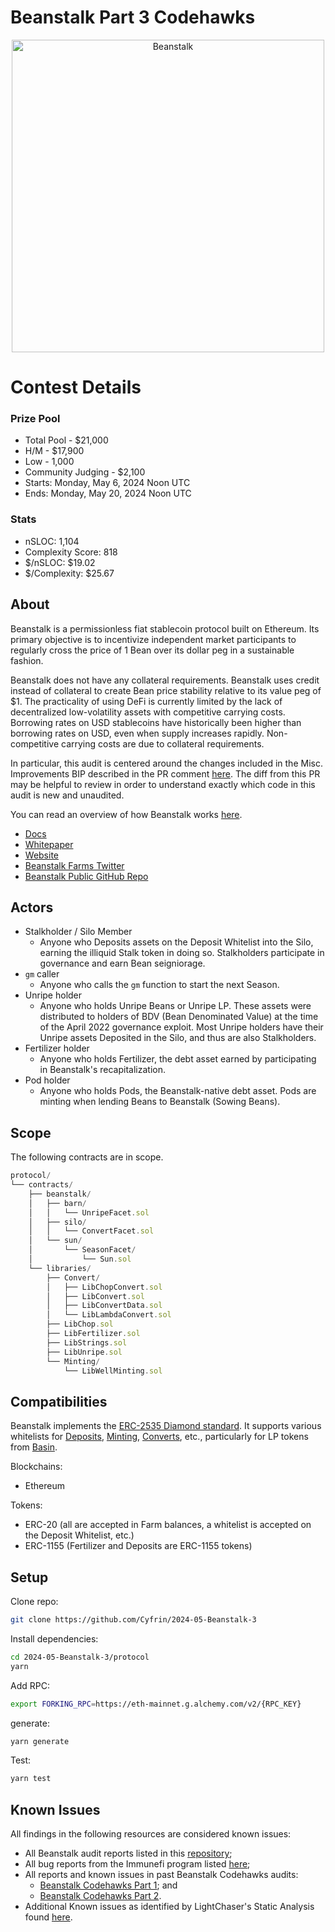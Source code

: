 # Beanstalk Part 3 Codehawks

<p align="center">
<img src="https://res.cloudinary.com/droqoz7lg/image/upload/q_90/dpr_2.0/c_fill,g_auto,h_320,w_320/f_auto/v1/company/fsv4gpiuvkthl27oygeh?_a=BATAUVAA0" width="500" alt="Beanstalk">
</p>

# Contest Details

### Prize Pool

- Total Pool - $21,000
- H/M - $17,900
- Low - 1,000
- Community Judging - $2,100
- Starts: Monday, May 6, 2024 Noon UTC
- Ends: Monday, May 20, 2024 Noon UTC

### Stats

- nSLOC: 1,104
- Complexity Score: 818
- $/nSLOC: $19.02
- $/Complexity: $25.67

## About

Beanstalk is a permissionless fiat stablecoin protocol built on Ethereum. Its primary objective is to incentivize independent market participants to regularly cross the price of 1 Bean over its dollar peg in a sustainable fashion.

Beanstalk does not have any collateral requirements. Beanstalk uses credit instead of collateral to create Bean price stability relative to its value peg of $1. The practicality of using DeFi is currently limited by the lack of decentralized low-volatility assets with competitive carrying costs. Borrowing rates on USD stablecoins have historically been higher than borrowing rates on USD, even when supply increases rapidly. Non-competitive carrying costs are due to collateral requirements.

In particular, this audit is centered around the changes included in the Misc. Improvements BIP described in the PR comment [here](https://github.com/BeanstalkFarms/Beanstalk/pull/802). The diff from this PR may be helpful to review in order to understand exactly which code in this audit is new and unaudited.

You can read an overview of how Beanstalk works [here](https://docs.bean.money/almanac/introduction/how-beanstalk-works).

- [Docs](https://docs.bean.money/)
- [Whitepaper](https://bean.money/beanstalk.pdf)
- [Website](https://bean.money/)
- [Beanstalk Farms Twitter](https://twitter.com/BeanstalkFarms)
- [Beanstalk Public GitHub Repo](https://github.com/BeanstalkFarms/Beanstalk)

## Actors

- Stalkholder / Silo Member
  - Anyone who Deposits assets on the Deposit Whitelist into the Silo, earning the illiquid Stalk token in doing so. Stalkholders participate in governance and earn Bean seigniorage.
- `gm` caller
  - Anyone who calls the `gm` function to start the next Season.
- Unripe holder
  - Anyone who holds Unripe Beans or Unripe LP. These assets were distributed to holders of BDV (Bean Denominated Value) at the time of the April 2022 governance exploit. Most Unripe holders have their Unripe assets Deposited in the Silo, and thus are also Stalkholders.
- Fertilizer holder
  - Anyone who holds Fertilizer, the debt asset earned by participating in Beanstalk's recapitalization.
- Pod holder
  - Anyone who holds Pods, the Beanstalk-native debt asset. Pods are minting when lending Beans to Beanstalk (Sowing Beans).

## Scope

The following contracts are in scope.

```js
protocol/
└── contracts/
    ├── beanstalk/
    │   ├── barn/
    │   │   └── UnripeFacet.sol
    │   ├── silo/
    │   │   └── ConvertFacet.sol
    │   └── sun/
    │       └── SeasonFacet/
    │           └── Sun.sol
    └── libraries/
        ├── Convert/
        │   ├── LibChopConvert.sol
        │   ├── LibConvert.sol
        │   ├── LibConvertData.sol
        │   └── LibLambdaConvert.sol
        ├── LibChop.sol
        ├── LibFertilizer.sol
        ├── LibStrings.sol
        ├── LibUnripe.sol
        └── Minting/
            └── LibWellMinting.sol
```

## Compatibilities

Beanstalk implements the [ERC-2535 Diamond standard](https://docs.bean.money/developers/overview/eip-2535-diamond). It supports various whitelists for [Deposits](https://docs.bean.money/almanac/farm/silo#deposit-whitelist), [Minting](https://docs.bean.money/almanac/farm/sun#minting-whitelist), [Converts](https://docs.bean.money/almanac/peg-maintenance/convert#convert-whitelist), etc., particularly for LP tokens from [Basin](https://basin.exchange/).

Blockchains:

- Ethereum

Tokens:

- ERC-20 (all are accepted in Farm balances, a whitelist is accepted on the Deposit Whitelist, etc.)
- ERC-1155 (Fertilizer and Deposits are ERC-1155 tokens)

## Setup

Clone repo:

```bash
git clone https://github.com/Cyfrin/2024-05-Beanstalk-3
```

Install dependencies:

```bash
cd 2024-05-Beanstalk-3/protocol
yarn
```

Add RPC:

```bash
export FORKING_RPC=https://eth-mainnet.g.alchemy.com/v2/{RPC_KEY}
```

generate:

```bash
yarn generate
```

Test:

```bash
yarn test
```

## Known Issues

All findings in the following resources are considered known issues:

- All Beanstalk audit reports listed in this [repository](https://github.com/BeanstalkFarms/Beanstalk-Audits);
- All bug reports from the Immunefi program listed [here](https://community.bean.money/bug-reports);
- All reports and known issues in past Beanstalk Codehawks audits:
  - [Beanstalk Codehawks Part 1](https://www.codehawks.com/report/clsxlpte900074r5et7x6kh96); and
  - [Beanstalk Codehawks Part 2](https://www.codehawks.com/contests/clu7665bs0001fmt5yahc8tyh).
- Additional Known issues as identified by LightChaser's Static Analysis found [here](https://github.com/Cyfrin/2024-05-Beanstalk-3/issues/1).
